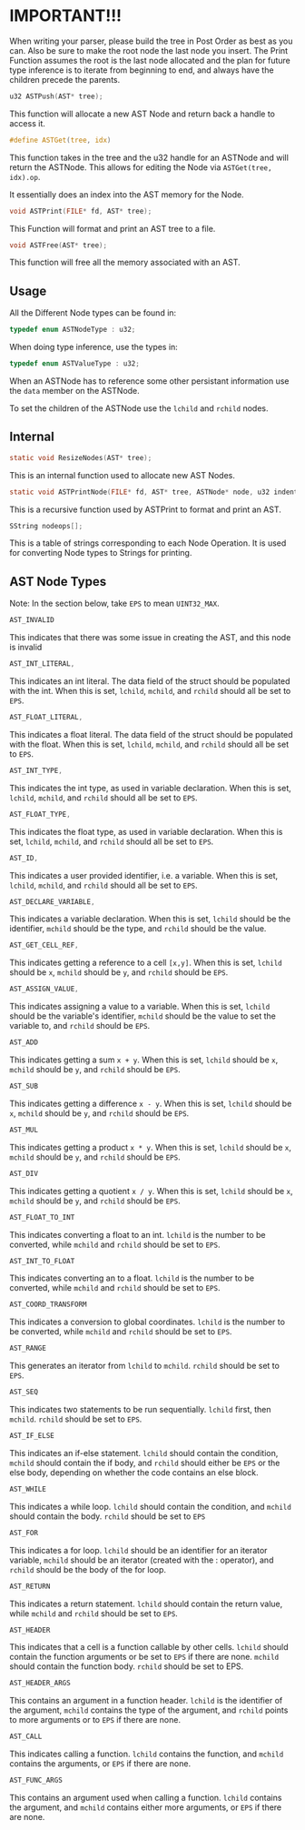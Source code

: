 # IMPORTANT!!!

When writing your parser, please build the tree in
Post Order as best as you can. Also be sure to make the root
node the last node you insert. The Print Function assumes
the root is the last node allocated and the plan for future
type inference is to iterate from beginning to end, and always
have the children precede the parents.



```c
u32 ASTPush(AST* tree);
```

This function will allocate a new AST Node and return
back a handle to access it.

```c
#define ASTGet(tree, idx)
```

This function takes in the tree and the u32 handle for
an ASTNode and will return the ASTNode. This allows for
editing the Node via `ASTGet(tree, idx).op`.

It essentially does an index into the AST memory for the
Node.

```c
void ASTPrint(FILE* fd, AST* tree);
```

This Function will format and print an AST tree to a
file.

```c
void ASTFree(AST* tree);
```

This function will free all the memory associated with an
AST.

## Usage

All the Different Node types can be found in:

```c
typedef enum ASTNodeType : u32;
```

When doing type inference, use the types in:

```c
typedef enum ASTValueType : u32;
```

When an ASTNode has to reference some other
persistant information use the `data` member
on the ASTNode.

To set the children of the ASTNode use
the `lchild` and `rchild` nodes.


## Internal

```c
static void ResizeNodes(AST* tree);
```

This is an internal function used to allocate new AST
Nodes.

```c
static void ASTPrintNode(FILE* fd, AST* tree, ASTNode* node, u32 indent);
```
This is a recursive function used by ASTPrint to format
and print an AST.

```c
SString nodeops[];
```

This is a table of strings corresponding to each Node Operation.
It is used for converting Node types to Strings for printing.

## AST Node Types
Note: In the section below, take `EPS` to mean `UINT32_MAX`.

```c
AST_INVALID
```
This indicates that there was some issue in creating the AST, and this node is invalid

```c
AST_INT_LITERAL,
```
This indicates an int literal. The data field of the struct should be populated with the int. When this is set, `lchild`, `mchild`, and `rchild` should all be set to `EPS`.

```c
AST_FLOAT_LITERAL,
```
This indicates a float literal. The data field of the struct should be populated with the float. When this is set, `lchild`, `mchild`, and `rchild` should all be set to `EPS`.

```c
AST_INT_TYPE,
```
This indicates the int type, as used in variable declaration. When this is set, `lchild`, `mchild`, and `rchild` should all be set to `EPS`.

```c
AST_FLOAT_TYPE,
```
This indicates the float type, as used in variable declaration. When this is set, `lchild`, `mchild`, and `rchild` should all be set to `EPS`.

```c
AST_ID,
```
This indicates a user provided identifier, i.e. a variable. When this is set, `lchild`, `mchild`, and `rchild` should all be set to `EPS`.

```c
AST_DECLARE_VARIABLE,
```
This indicates a variable declaration. When this is set, `lchild` should be the identifier, `mchild` should be the type, and `rchild` should be the value.

```c
AST_GET_CELL_REF,
```
This indicates getting a reference to a cell `[x,y]`. When this is set, `lchild` should be `x`, `mchild` should be `y`, and `rchild` should be `EPS`.

```c
AST_ASSIGN_VALUE,
```
This indicates assigning a value to a variable. When this is set, `lchild` should be the variable's identifier, `mchild` should be the value to set the variable to, and `rchild` should be `EPS`.

```c
AST_ADD
```
This indicates getting a sum `x + y`. When this is set, `lchild` should be `x`, `mchild` should be `y`, and `rchild` should be `EPS`.

```c
AST_SUB
```
This indicates getting a difference `x - y`. When this is set, `lchild` should be `x`, `mchild` should be `y`, and `rchild` should be `EPS`.

```c
AST_MUL
```
This indicates getting a product `x * y`. When this is set, `lchild` should be `x`, `mchild` should be `y`, and `rchild` should be `EPS`.

```c
AST_DIV
```
This indicates getting a quotient `x / y`. When this is set, `lchild` should be `x`, `mchild` should be `y`, and `rchild` should be `EPS`.

```c
AST_FLOAT_TO_INT
```
This indicates converting a float to an int. `lchild` is the number to be converted, while `mchild` and `rchild` should be set to `EPS`.

```c
AST_INT_TO_FLOAT
```
This indicates converting an to a float. `lchild` is the number to be converted, while `mchild` and `rchild` should be set to `EPS`.

```c
AST_COORD_TRANSFORM
```
This indicates a conversion to global coordinates. `lchild` is the number to be converted, while `mchild` and `rchild` should be set to `EPS`.

```c
AST_RANGE
```
This generates an iterator from `lchild` to `mchild`. `rchild` should be set to `EPS`.

```c
AST_SEQ
```
This indicates two statements to be run sequentially. `lchild` first, then `mchild`. `rchild` should be set to `EPS`.

```c
AST_IF_ELSE
```
This indicates an if-else statement. `lchild` should contain the condition, `mchild` should contain the if body, and `rchild` should either be `EPS` or the else body, depending on whether the code contains an else block.

```c
AST_WHILE
```
This indicates a while loop. `lchild` should contain the condition, and `mchild` should contain the body. `rchild` should be set to `EPS`

```c
AST_FOR
```
This indicates a for loop. `lchild` should be an identifier for an iterator variable, `mchild` should be an iterator (created with the : operator), and `rchild` should be the body of the for loop.

```c
AST_RETURN
```
This indicates a return statement. `lchild` should contain the return value, while `mchild` and `rchild` should be set to `EPS`.

```c
AST_HEADER
```
This indicates that a cell is a function callable by other cells. `lchild` should contain the function arguments or be set to `EPS` if there are none. `mchild` should contain the function body. `rchild` should be set to EPS.

```c
AST_HEADER_ARGS
```
This contains an argument in a function header. `lchild` is the identifier of the argument, `mchild` contains the type of the argument, and `rchild` points to more arguments or to `EPS` if there are none.

```c
AST_CALL
```
This indicates calling a function. `lchild` contains the function, and `mchild` contains the arguments, or `EPS` if there are none.

```c
AST_FUNC_ARGS
```
This contains an argument used when calling a function. `lchild` contains the argument, and `mchild` contains either more arguments, or `EPS` if there are none.
